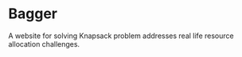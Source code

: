 # Bagger
A website for solving Knapsack problem addresses real life resource allocation challenges.
